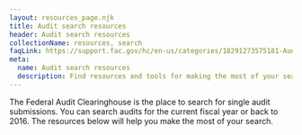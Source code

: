 ```yaml
---
layout: resources_page.njk
title: Audit search resources
header: Audit search resources
collectionName: resources, search
faqLink: https://support.fac.gov/hc/en-us/categories/18291273575181-Audit-Search
meta:
  name: Audit search resources
  description: Find resources and tools for making the most of your search for single audit submissions stored by the Federal Audit Clearinghouse.
---
```


The Federal Audit Clearinghouse is the place to search for single audit submissions. You can search audits for the current fiscal year or back to 2016. The resources below will help you make the most of your search.
